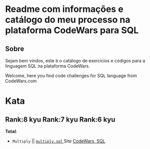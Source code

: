# Readme com informações e catálogo do meu processo na plataforma CodeWars para SQL

## Sobre
Sejam bem vindos, este é o catálogo de exercícios e códigos para a linguagem SQL na plataforma CodeWars.

Welcome, here you find code challenges for SQL language from CodeWars.com

# Kata
## Rank:8 kyu  Rank:7 kyu  Rank:6 kyu   
**Total**: 

* `Multiply` || [  `multiply.sql`  ](/Code-SQL/multiply.sql)  Site [CodeWars, SQL  ](https://www.codewars.com/kata/50654ddff44f800200000004/train/sql)
